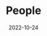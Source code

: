 ---
title: People
date: 2022-10-24

type: landing

sections:
  - block: people
    content:
      title: #Meet the Team
      # Choose which groups/teams of users to display.
      #   Edit `user_groups` in each user's profile to add them to one or more of these groups.
      user_groups:
          - Principal Investigators
          - PhD Students
          - Master Students
          - Undergraduate Students
          - Students 
          - Alumni
      sort_by: Params.last_name
      sort_ascending: true
    design:
      show_interests: false
      show_role: true
      show_social: true
---